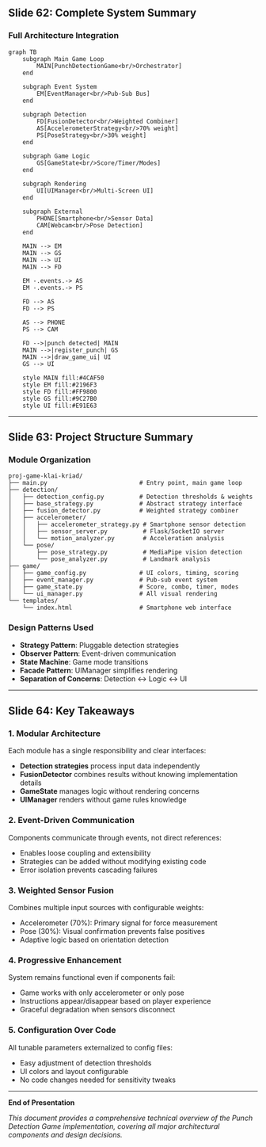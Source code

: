 ## Slide 62: Complete System Summary

### **Full Architecture Integration**

```mermaid
graph TB
    subgraph Main Game Loop
        MAIN[PunchDetectionGame<br/>Orchestrator]
    end

    subgraph Event System
        EM[EventManager<br/>Pub-Sub Bus]
    end

    subgraph Detection
        FD[FusionDetector<br/>Weighted Combiner]
        AS[AccelerometerStrategy<br/>70% weight]
        PS[PoseStrategy<br/>30% weight]
    end

    subgraph Game Logic
        GS[GameState<br/>Score/Timer/Modes]
    end

    subgraph Rendering
        UI[UIManager<br/>Multi-Screen UI]
    end

    subgraph External
        PHONE[Smartphone<br/>Sensor Data]
        CAM[Webcam<br/>Pose Detection]
    end

    MAIN --> EM
    MAIN --> GS
    MAIN --> UI
    MAIN --> FD

    EM -.events.-> AS
    EM -.events.-> PS

    FD --> AS
    FD --> PS

    AS --> PHONE
    PS --> CAM

    FD -->|punch detected| MAIN
    MAIN -->|register_punch| GS
    MAIN -->|draw_game_ui| UI
    GS --> UI

    style MAIN fill:#4CAF50
    style EM fill:#2196F3
    style FD fill:#FF9800
    style GS fill:#9C27B0
    style UI fill:#E91E63
```

---

## Slide 63: Project Structure Summary

### **Module Organization**

```
proj-game-klai-kriad/
├── main.py                          # Entry point, main game loop
├── detection/
│   ├── detection_config.py          # Detection thresholds & weights
│   ├── base_strategy.py             # Abstract strategy interface
│   ├── fusion_detector.py           # Weighted strategy combiner
│   ├── accelerometer/
│   │   ├── accelerometer_strategy.py # Smartphone sensor detection
│   │   ├── sensor_server.py          # Flask/SocketIO server
│   │   └── motion_analyzer.py        # Acceleration analysis
│   └── pose/
│       ├── pose_strategy.py          # MediaPipe vision detection
│       └── pose_analyzer.py          # Landmark analysis
├── game/
│   ├── game_config.py               # UI colors, timing, scoring
│   ├── event_manager.py             # Pub-sub event system
│   ├── game_state.py                # Score, combo, timer, modes
│   └── ui_manager.py                # All visual rendering
└── templates/
    └── index.html                   # Smartphone web interface
```

### **Design Patterns Used**

- **Strategy Pattern**: Pluggable detection strategies
- **Observer Pattern**: Event-driven communication
- **State Machine**: Game mode transitions
- **Facade Pattern**: UIManager simplifies rendering
- **Separation of Concerns**: Detection ↔ Logic ↔ UI

---

## Slide 64: Key Takeaways

### **1. Modular Architecture**

Each module has a single responsibility and clear interfaces:

- **Detection strategies** process input data independently
- **FusionDetector** combines results without knowing implementation details
- **GameState** manages logic without rendering concerns
- **UIManager** renders without game rules knowledge

### **2. Event-Driven Communication**

Components communicate through events, not direct references:

- Enables loose coupling and extensibility
- Strategies can be added without modifying existing code
- Error isolation prevents cascading failures

### **3. Weighted Sensor Fusion**

Combines multiple input sources with configurable weights:

- Accelerometer (70%): Primary signal for force measurement
- Pose (30%): Visual confirmation prevents false positives
- Adaptive logic based on orientation detection

### **4. Progressive Enhancement**

System remains functional even if components fail:

- Game works with only accelerometer or only pose
- Instructions appear/disappear based on player experience
- Graceful degradation when sensors disconnect

### **5. Configuration Over Code**

All tunable parameters externalized to config files:

- Easy adjustment of detection thresholds
- UI colors and layout configurable
- No code changes needed for sensitivity tweaks

---

**End of Presentation**

_This document provides a comprehensive technical overview of the Punch Detection Game implementation, covering all major architectural components and design decisions._
